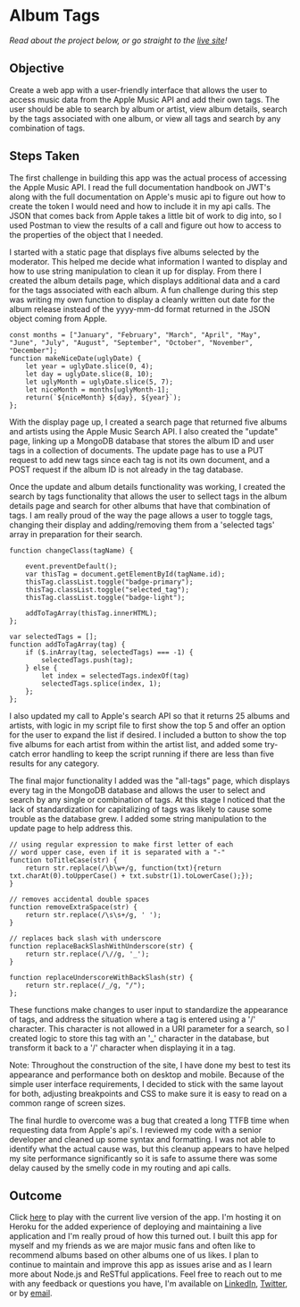 # Album Tags

*Read about the project below, or go straight to the [live site](https://www.albumtags.com/)!*

## Objective
Create a web app with a user-friendly interface that allows the user to access music data from the Apple Music API and add their own tags. The user should be able to search by album or artist, view album details, search by the tags associated with one album, or view all tags and search by any combination of tags.  

## Steps Taken
The first challenge in building this app was the actual process of accessing the Apple Music API. I read the full documentation handbook on JWT's along with the full documentation on Apple's music api to figure out how to create the token I would need and how to include it in my api calls. The JSON that comes back from Apple takes a little bit of work to dig into, so I used Postman to view the results of a call and figure out how to access to the properties of the object that I needed.
  
I started with a static page that displays five albums selected by the moderator. This helped me decide what information I wanted to display and how to use string manipulation to clean it up for display. From there I created the album details page, which displays additional data and a card for the tags associated with each album. A fun challenge during this step was writing my own function to display a cleanly written out date for the album release instead of the yyyy-mm-dd format returned in the JSON object coming from Apple.
  
    const months = ["January", "February", "March", "April", "May", "June", "July", "August", "September", "October", "November", "December"];
    function makeNiceDate(uglyDate) {
        let year = uglyDate.slice(0, 4);
        let day = uglyDate.slice(8, 10);
        let uglyMonth = uglyDate.slice(5, 7); 
        let niceMonth = months[uglyMonth-1];
        return(`${niceMonth} ${day}, ${year}`);
    };
  
With the display page up, I created a search page that returned five albums and artists using the Apple Music Search API. I also created the "update" page, linking up a MongoDB database that stores the album ID and user tags in a collection of documents. The update page has to use a PUT request to add new tags since each tag is not its own document, and a POST request if the album ID is not already in the tag database.
  
Once the update and album details functionality was working, I created the search by tags functionality that allows the user to sellect tags in the album details page and search for other albums that have that combination of tags. I am really proud of the way the page allows a user to toggle tags, changing their display and adding/removing them from a 'selected tags' array in preparation for their search.

    function changeClass(tagName) {
        
        event.preventDefault();
        var thisTag = document.getElementById(tagName.id);
        thisTag.classList.toggle("badge-primary");
        thisTag.classList.toggle("selected_tag");
        thisTag.classList.toggle("badge-light");

        addToTagArray(thisTag.innerHTML);
    };

    var selectedTags = [];
    function addToTagArray(tag) {
        if ($.inArray(tag, selectedTags) === -1) {
            selectedTags.push(tag);
        } else {
            let index = selectedTags.indexOf(tag)
            selectedTags.splice(index, 1);
        };
    };
  
I also updated my call to Apple's search API so that it returns 25 albums and artists, with logic in my script file to first show the top 5 and offer an option for the user to expand the list if desired. I included a button to show the top five albums for each artist from within the artist list, and added some try-catch error handling to keep the script running if there are less than five results for any category.
  
The final major functionality I added was the "all-tags" page, which displays every tag in the MongoDB database and allows the user to select and search by any single or combination of tags. At this stage I noticed that the lack of standardization for capitalizing of tags was likely to cause some trouble as the database grew. I added some string manipulation to the update page to help address this.

    // using regular expression to make first letter of each
    // word upper case, even if it is separated with a "-"
    function toTitleCase(str) {
        return str.replace(/\b\w+/g, function(txt){return txt.charAt(0).toUpperCase() + txt.substr(1).toLowerCase();});
    }

    // removes accidental double spaces
    function removeExtraSpace(str) {
        return str.replace(/\s\s+/g, ' ');
    }

    // replaces back slash with underscore
    function replaceBackSlashWithUnderscore(str) {
        return str.replace(/\//g, '_');
    }

    function replaceUnderscoreWithBackSlash(str) {
        return str.replace(/_/g, "/");
    };
  
These functions make changes to user input to standardize the appearance of tags, and address the situation where a tag is entered using a '/' character. This character is not allowed in a URI parameter for a search, so I created logic to store this tag with an '_' character in the database, but transform it back to a '/' character when displaying it in a tag.
  
Note: Throughout the construction of the site, I have done my best to test its appearance and performance both on desktop and mobile. Because of the simple user interface requirements, I decided to stick with the same layout for both, adjusting breakpoints and CSS to make sure it is easy to read on a common range of screen sizes.
  
The final hurdle to overcome was a bug that created a long TTFB time when requesting data from Apple's api's. I reviewed my code with a senior developer and cleaned up some syntax and formatting. I was not able to identify what the actual cause was, but this cleanup appears to have helped my site performance significantly so it is safe to assume there was some delay caused by the smelly code in my routing and api calls.

## Outcome
Click [here](https://album-tags.herokuapp.com/) to play with the current live version of the app. I'm hosting it on Heroku for the added experience of deploying and maintaining a live application and I'm really proud of how this turned out. I built this app for myself and my friends as we are major music fans and often like to recommend albums based on other albums one of us likes. I plan to continue to maintain and improve this app as issues arise and as I learn more about Node.js and ReSTful applications. Feel free to reach out to me with any feedback or questions you have, I'm available on [LinkedIn](https://www.linkedin.com/in/jhunschejones), [Twitter](https://twitter.com/jhunschejones), or by [email](mailto:contact@joshuahunschejones.com).
